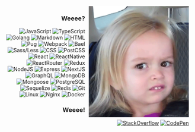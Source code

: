 <img align="right" width="270px" alt="github logo" title="asshole :3" src="icon.gif" style="margin-left: 10px;" />

<span markdown="1" align="right">

<!-- #### My name is August, and this is my friends: Sammy:tropical_fish: and Salmon:fish:.<br>Today we're gonna teach you some fun facts about Salmon... <br>and a brand new code:octocat::computer: <br>*<sub><sup>(c) Chemical Brothers - Salmon dance (covered by me)*</sup></sub> -->

### Weeee?

![JavaScript](https://img.shields.io/badge/-JavaScript-000?&logo=JavaScript) ![TypeScript](https://img.shields.io/badge/-TypeScript-000?&logo=TypeScript&logoColor=007ACC) ![Golang](https://img.shields.io/badge/-Golang-000?&logo=go) ![Markdown](https://img.shields.io/badge/-Markdown-000?&logo=markdown) ![HTML](https://img.shields.io/badge/-HTML-000?&logo=html5) ![Pug](https://img.shields.io/badge/-Pug/Jade-000?&logo=html5) ![Webpack](https://img.shields.io/badge/-Webpack-000?&logo=webpack) ![Bael](https://img.shields.io/badge/-Babel-000?&logo=babel) ![Sass/Less](https://img.shields.io/badge/-Sass/Less-000?&logo=Sass) ![CSS](https://img.shields.io/badge/-CSS-000?&logo=css3) ![PostCSS](https://img.shields.io/badge/-PostCSS-000?&logo=postcss) ![React](https://img.shields.io/badge/-React-000?&logo=react) ![ReactNative](https://img.shields.io/badge/-React_Native-000?&logo=react) ![ReactRouter](https://img.shields.io/badge/-React_Router-000?&logo=react-router) ![Redux](https://img.shields.io/badge/-Redux-000?&logo=redux) ![NodeJS](https://img.shields.io/badge/-NodeJS-000?&logo=Node.js) ![Express](https://img.shields.io/badge/-Express-000?&logo=Node.js) ![NextJS](https://img.shields.io/badge/-NextJS-000?&logo=Next.js) ![GraphQL](https://img.shields.io/badge/-QraphQL-000?&logo=graphql) ![MongoDB](https://img.shields.io/badge/-MongoDB-000?&logo=mongodb) ![Mongoose](https://img.shields.io/badge/-Mongoose-000?&logo=mongodb) ![PostgreSQL](https://img.shields.io/badge/-PostgreSQL-000?&logo=postgresql) ![Sequelize](https://img.shields.io/badge/-Sequelize-000?&logo=nintendo-gamecube) ![Redis](https://img.shields.io/badge/-Redis-000?&logo=redis) ![Git](https://img.shields.io/badge/-Git-000?&logo=git) ![Linux](https://img.shields.io/badge/-unix-000?&logo=linux) ![Nginx](https://img.shields.io/badge/-Nginx-000?&logo=nginx) ![Docker](https://img.shields.io/badge/-Docker-000?&logo=docker)

### Weeee!

<!-- [![LinkedIn](https://img.shields.io/badge/-LinkedIn-000?&logo=linkedin)](https://www.linkedin.com/in/andrew-slabous-8b46a7199?lipi=urn%3Ali%3Apage%3Ad_flagship3_profile_view_base_contact_details%3BdxlFJDgAR62MnTZgOOcWzA%3D%3D)-->
[![StackOverflow](https://img.shields.io/badge/-StackOverflow-000?&logo=stackoverflow)](https://ru.stackoverflow.com/users/310984/%d0%90%d0%b2%d0%b3%d1%83%d1%81%d1%82) [![CodePen](https://img.shields.io/badge/-CodePen-000?&logo=codepen)](https://codepen.io/august_august)

</span>
